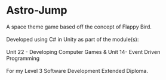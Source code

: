 # Astro-Jump

A space theme game based off the concept of Flappy Bird.
<br>
<br>
Developed using C# in Unity as part of the module(s):
<br>
<br>
Unit 22 - Developing Computer Games & Unit 14- Event Driven Programming
<br>
<br>
For my Level 3 Software Development Extended Diploma.

